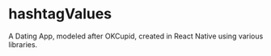 # hashtagValues
A Dating App, modeled after OKCupid, created in React Native using various libraries.
